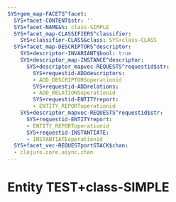 ```yaml
---
SYS+gem_map-FACETS^facet:
  SYS+facet-CONTENT$str: ''
  SYS+facet-NAME&%: class-SIMPLE
  SYS+facet_map-CLASSIFIERS^classifier:
    SYS+classifier-CLASS&class: SYS+class-CLASS
  SYS+facet_map-DESCRIPTORS^descriptor:
    SYS+descriptor-INVARIANT$bool: true
    SYS+descriptor_map-INSTANCE^descriptor:
      SYS+descriptor_mapvec-REQUESTS^requestid$str:
        SYS+requestid-ADDdescriptors:
        - ADD_DESCRIPTORSoperationid
        SYS+requestid-ADDrelations:
        - ADD_RELATIONSoperationid
        SYS+requestid-ENTITYreport:
        - ENTITY_REPORToperationid
    SYS+descriptor_mapvec-REQUESTS^requestid$str:
      SYS+requestid-ENTITYreport:
      - ENTITY_REPORToperationid
      SYS+requestid-INSTANTIATE:
      - INSTANTIATEoperationid
  SYS+facet_vec-REQUESTportSTACK$chan:
  - clojure.core.async.chan
---
```

# Entity TEST+class-SIMPLE

